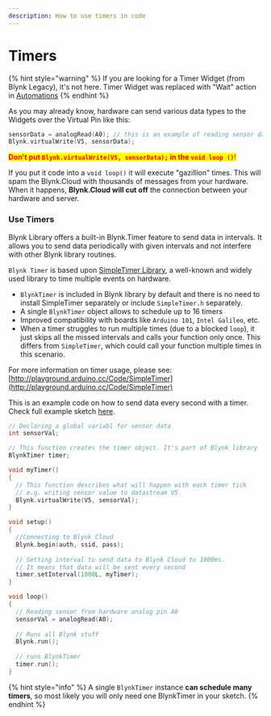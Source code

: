 ```yaml
---
description: How to use timers in code
---
```


# Timers

{% hint style="warning" %}
If you are looking for a Timer Widget (from Blynk Legacy), it's not here. Timer Widget was replaced with "Wait" action in [Automations](https://docs.blynk.io/en/concepts/automations#actions)
{% endhint %}

As you may already know, hardware can send various data types to the Widgets over the Virtual Pin like this:

```cpp
sensorData = analogRead(A0); // this is an example of reading sensor data
Blynk.virtualWrite(V5, sensorData);
```

<mark style="color:red;">**Don't put**</mark><mark style="color:red;">**&#x20;**</mark><mark style="color:red;">**`Blynk.virtualWrite(V5, sensorData);`**</mark><mark style="color:red;">**&#x20;**</mark><mark style="color:red;">**in the**</mark><mark style="color:red;">**&#x20;**</mark><mark style="color:red;">**`void loop ()`**</mark><mark style="color:red;">!</mark>

If you put it code into a `void loop()` it will execute "gazillion" times. This will spam the Blynk.Cloud with thousands of messages from your hardware. When it happens, **Blynk.Cloud will cut off** the connection between your hardware and server.

### Use Timers

Blynk Library offers a built-in Blynk.Timer feature to send data in intervals. It allows you to send data periodically with given intervals and not interfere with other Blynk library routines.

`Blynk Timer` is based upon [SimpleTimer Library](http://playground.arduino.cc/Code/SimpleTimer), a well-known and widely used library to time multiple events on hardware.&#x20;

* `BlynkTimer` is included in Blynk library by default and there is no need to install SimpleTimer separately or include `SimpleTimer.h` separately.
* A single `BlynkTimer` object allows to schedule up to 16 timers
* Improved compatibility with boards like `Arduino 101`, `Intel Galileo`, etc.
* When a timer struggles to run multiple times (due to a blocked `loop`), it just skips all the missed intervals and calls your function only once. This differs from `SimpleTimer`, which could call your function multiple times in this scenario.

For more information on timer usage, please see: [http://playground.arduino.cc/Code/SimpleTimer](http://playground.arduino.cc/Code/SimpleTimer)



This is an example code on how to send data every second with a timer. Check full example sketch [here](https://github.com/blynkkk/blynk-library/blob/master/examples/GettingStarted/PushData/PushData.ino#L30).

```cpp
// Declaring a global variabl for sensor data
int sensorVal; 

// This function creates the timer object. It's part of Blynk library 
BlynkTimer timer; 

void myTimer() 
{
  // This function describes what will happen with each timer tick
  // e.g. writing sensor value to datastream V5
  Blynk.virtualWrite(V5, sensorVal);  
}

void setup()
{
  //Connecting to Blynk Cloud
  Blynk.begin(auth, ssid, pass); 
  
  // Setting interval to send data to Blynk Cloud to 1000ms. 
  // It means that data will be sent every second
  timer.setInterval(1000L, myTimer); 
}

void loop()
{
  // Reading sensor from hardware analog pin A0
  sensorVal = analogRead(A0); 
  
  // Runs all Blynk stuff
  Blynk.run(); 
  
  // runs BlynkTimer
  timer.run(); 
}
```



{% hint style="info" %}
A single `BlynkTimer` instance **can schedule many timers**, so most likely you will only need one BlynkTimer in your sketch.
{% endhint %}



